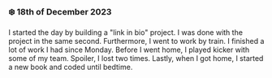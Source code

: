  
### ❄️ 18th of December 2023

I started the day by building a "link in bio" project. I was done with the project in the same second. Furthermore, I went to work by train. I finished a lot of work I had since Monday. Before I went home, I played kicker with some of my team. Spoiler, I lost two times. Lastly, when I got home, I started a new book and coded until bedtime.
 
